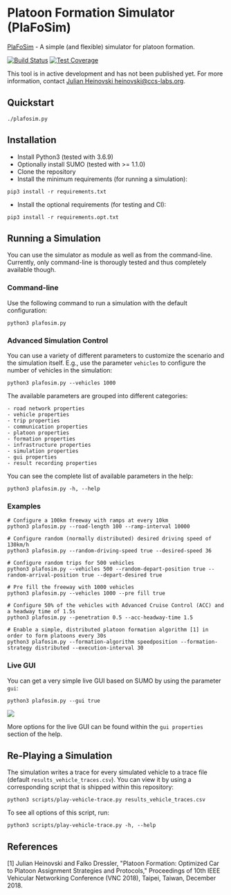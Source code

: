 # Platoon Formation Simulator (PlaFoSim)

[PlaFoSim](https://www.plafosim.de) - A simple (and flexible) simulator for platoon formation.

[![Build Status](https://ci.tkn.tu-berlin.de/api/badges/CCS/plafosim/status.svg)](https://ci.tkn.tu-berlin.de/CCS/plafosim)
[![Test Coverage](https://plafosim.de/coverage/coverage.svg)](https://ci.tkn.tu-berlin.de/CCS/plafosim)

This tool is in active development and has not been published yet.
For more information, contact [Julian Heinovski <heinovski@ccs-labs.org>](mailto:heinovski@ccs-labs.org).

## Quickstart

```./plafosim.py```

## Installation

- Install Python3 (tested with 3.6.9)
- Optionally install SUMO (tested with >= 1.1.0)
- Clone the repository
- Install the minimum requirements (for running a simulation):
```
pip3 install -r requirements.txt
```
- Install the optional requirements (for testing and CI):
```
pip3 install -r requirements.opt.txt
```

## Running a Simulation

You can use the simulator as module as well as from the command-line.
Currently, only command-line is thorougly tested and thus completely available though.

### Command-line

Use the following command to run a simulation with the default configuration:

```python3 plafosim.py```

### Advanced Simulation Control

You can use a variety of different parameters to customize the scenario and the simulation itself.
E.g., use the parameter `vehicles` to configure the number of vehicles in the simulation:

```python3 plafosim.py --vehicles 1000```

The available parameters are grouped into different categories:

```
- road network properties
- vehicle properties
- trip properties
- communication properties
- platoon properties
- formation properties
- infrastructure properties
- simulation properties
- gui properties
- result recording properties
```

You can see the complete list of available parameters in the help:

```python3 plafosim.py -h, --help```

### Examples

```
# Configure a 100km freeway with ramps at every 10km
python3 plafosim.py --road-length 100 --ramp-interval 10000

# Configure random (normally distributed) desired driving speed of 130km/h
python3 plafosim.py --random-driving-speed true --desired-speed 36

# Configure random trips for 500 vehicles
python3 plafosim.py --vehicles 500 --random-depart-position true --random-arrival-position true --depart-desired true

# Pre fill the freeway with 1000 vehicles
python3 plafosim.py --vehicles 1000 --pre fill true

# Configure 50% of the vehicles with Advanced Cruise Control (ACC) and a headway time of 1.5s
python3 plafosim.py --penetration 0.5 --acc-headway-time 1.5

# Enable a simple, distributed platoon formation algorithm [1] in order to form platoons every 30s
python3 plafosim.py --formation-algorithm speedposition --formation-strategy distributed --execution-interval 30
```

### Live GUI

You can get a very simple live GUI based on SUMO by using the parameter `gui`:

```python3 plafosim.py --gui true```

![](doc/gui.png)

More options for the live GUI can be found within the ``gui properties`` section of the help.

## Re-Playing a Simulation

The simulation writes a trace for every simulated vehicle to a trace file (default `results_vehicle_traces.csv`).
You can view it by using a corresponding script that is shipped within this repository:

```python3 scripts/play-vehicle-trace.py results_vehicle_traces.csv```

To see all options of this script, run:

```python3 scripts/play-vehicle-trace.py -h, --help```

## References

[1] Julian Heinovski and Falko Dressler, "Platoon Formation: Optimized Car to Platoon Assignment Strategies and Protocols," Proceedings of 10th IEEE Vehicular Networking Conference (VNC 2018), Taipei, Taiwan, December 2018.
